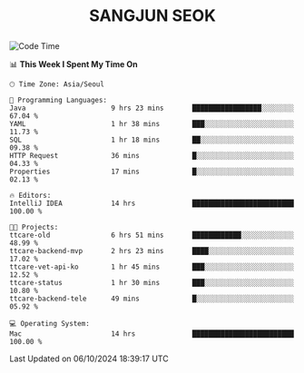 <h1>
 <p align="center">
   SANGJUN SEOK
 </p>
</h1>

<!--START_SECTION:waka-->
![Code Time](http://img.shields.io/badge/Code%20Time-3%2C818%20hrs%2010%20mins-blue)

📊 **This Week I Spent My Time On** 

```text
🕑︎ Time Zone: Asia/Seoul

💬 Programming Languages: 
Java                     9 hrs 23 mins       █████████████████░░░░░░░░   67.04 % 
YAML                     1 hr 38 mins        ███░░░░░░░░░░░░░░░░░░░░░░   11.73 % 
SQL                      1 hr 18 mins        ██░░░░░░░░░░░░░░░░░░░░░░░   09.38 % 
HTTP Request             36 mins             █░░░░░░░░░░░░░░░░░░░░░░░░   04.33 % 
Properties               17 mins             █░░░░░░░░░░░░░░░░░░░░░░░░   02.13 % 

🔥 Editors: 
IntelliJ IDEA            14 hrs              █████████████████████████   100.00 % 

🐱‍💻 Projects: 
ttcare-old               6 hrs 51 mins       ████████████░░░░░░░░░░░░░   48.99 % 
ttcare-backend-mvp       2 hrs 23 mins       ████░░░░░░░░░░░░░░░░░░░░░   17.02 % 
ttcare-vet-api-ko        1 hr 45 mins        ███░░░░░░░░░░░░░░░░░░░░░░   12.52 % 
ttcare-status            1 hr 30 mins        ███░░░░░░░░░░░░░░░░░░░░░░   10.80 % 
ttcare-backend-tele      49 mins             █░░░░░░░░░░░░░░░░░░░░░░░░   05.92 % 

💻 Operating System: 
Mac                      14 hrs              █████████████████████████   100.00 % 
```


 Last Updated on 06/10/2024 18:39:17 UTC
<!--END_SECTION:waka-->
